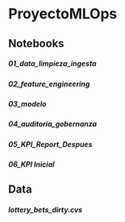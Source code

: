 # ProyectoMLOps
## Notebooks
##### 01_data_limpieza_ingesta
##### 02_feature_engineering
##### 03_modelo
##### 04_auditoria_gobernanza
##### 05_KPI_Report_Despues
##### 06_KPI Inicial
## Data
##### lottery_bets_dirty.cvs
